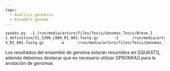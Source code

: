 ```yaml
---
tags:
  - Analisis_genomico
  - Ensamble_genoma
---
```


```bash
spades.py  -1 /run/media/arturo/files/Tesis/Genomas_Tesis/Breve_I  
1_definitivo/I1_S390_L004_R1_001.fastq.gz       -2      /run/media/arturo/files/Tesis/Genomas_Tesis/Breve_I1_definitivo/I1_S390_L00  
4_R2_001.fastq.gz       -o      /run/media/arturo/files/Tesis/Genomas_Tesis/Breve_I1_definitivo/Assembly_I1_Def
```

Los resultados del ensamble de genoma estarán resumidos en [[QUAST]], además debemos destacar que es necesario utilizar [[PROKKA]] para la anotación de genomas
